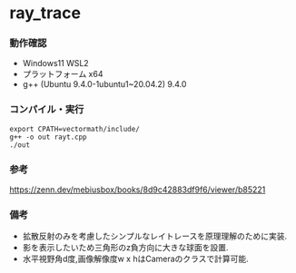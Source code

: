 # ray_trace

### 動作確認

- Windows11 WSL2
- プラットフォーム x64
- g++ (Ubuntu 9.4.0-1ubuntu1~20.04.2) 9.4.0

### コンパイル・実行

```
export CPATH=vectormath/include/
g++ -o out rayt.cpp
./out
```

### 参考

https://zenn.dev/mebiusbox/books/8d9c42883df9f6/viewer/b85221

### 備考

- 拡散反射のみを考慮したシンプルなレイトレースを原理理解のために実装.
- 影を表示したいため三角形のz負方向に大きな球面を設置.
- 水平視野角d度,画像解像度w x hはCameraのクラスで計算可能.
